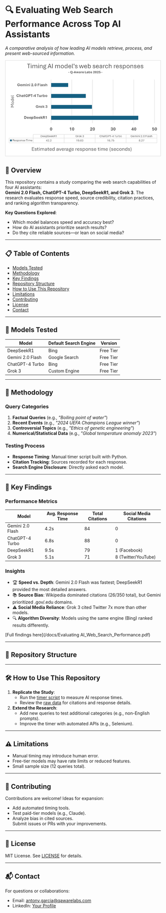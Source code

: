 # 🔍 Evaluating Web Search Performance Across Top AI Assistants

*A comparative analysis of how leading AI models retrieve, process, and present web-sourced information.*  

![AI Assistants](media/image1.png) <!-- Include a relevant banner/image -->

## 📌 Overview
This repository contains a study comparing the web search capabilities of four AI assistants:  
**Gemini 2.0 Flash, ChatGPT-4 Turbo, DeepSeekR1, and Grok 3**. The research evaluates response speed, source credibility, citation practices, and ranking algorithm transparency.  

**Key Questions Explored**:  
- Which model balances speed and accuracy best?  
- How do AI assistants prioritize search results?  
- Do they cite reliable sources—or lean on social media?  

---

## 📋 Table of Contents
- [Models Tested](#-models-tested)
- [Methodology](#-methodology)
- [Key Findings](#-key-findings)
- [Repository Structure](#-repository-structure)
- [How to Use This Repository](#-how-to-use-this-repository)
- [Limitations](#-limitations)
- [Contributing](#-contributing)
- [License](#-license)
- [Contact](#-contact)

---

## 🤖 Models Tested
| Model              | Default Search Engine       | Version       |
|--------------------|-----------------------------|---------------|
| DeepSeekR1         | Bing                        | Free Tier     |
| Gemini 2.0 Flash   | Google Search               | Free Tier     |
| ChatGPT-4 Turbo    | Bing                        | Free Tier     |
| Grok 3             | Custom Engine               | Free Tier     |

---

## 🧪 Methodology
### **Query Categories**
1. **Factual Queries** (e.g., *"Boiling point of water"*)  
2. **Recent Events** (e.g., *"2024 UEFA Champions League winner"*)  
3. **Controversial Topics** (e.g., *"Ethics of genetic engineering"*)  
4. **Numerical/Statistical Data** (e.g., *"Global temperature anomaly 2023"*)  

### **Testing Process**
- **Response Timing**: Manual timer script built with Python.  
- **Citation Tracking**: Sources recorded for each response.  
- **Search Engine Disclosure**: Directly asked each model.  

---

## 🚀 Key Findings
### **Performance Metrics**
| Model              | Avg. Response Time | Total Citations | Social Media Citations |
|--------------------|--------------------|-----------------|------------------------|
| Gemini 2.0 Flash   | 4.2s               | 84              | 0                      |
| ChatGPT-4 Turbo    | 6.8s               | 88              | 0                      |
| DeepSeekR1         | 9.5s               | 79              | 1 (Facebook)           |
| Grok 3             | 5.1s               | 71              | 8 (Twitter/YouTube)    |

### **Insights**
- 🏆 **Speed vs. Depth**: Gemini 2.0 Flash was fastest; DeepSeekR1 provided the most detailed answers.  
- 📚 **Source Bias**: Wikipedia dominated citations (26/350 total), but Gemini prioritized .gov/.edu domains.  
- ⚠️ **Social Media Reliance**: Grok 3 cited Twitter 7x more than other models.  
- 🔍 **Algorithm Diversity**: Models using the same engine (Bing) ranked results differently.  

[Full findings here](/docs/Evaluating AI_Web_Search_Performance.pdf)  

---

## 📂 Repository Structure
---

## 🛠 How to Use This Repository
1. **Replicate the Study**:  
   - Run the [timer script](/src/search_timer.py) to measure AI response times.  
   - Review the [raw data](/data/responses.xlsx) for citations and response details.  
2. **Extend the Research**:  
   - Add new queries to test additional categories (e.g., non-English prompts).  
   - Improve the timer with automated APIs (e.g., Selenium).  

---

## ⚠️ Limitations
- Manual timing may introduce human error.  
- Free-tier models may have rate limits or reduced features.  
- Small sample size (12 queries total).  

---

## 🤝 Contributing
Contributions are welcome! Ideas for expansion:  
- Add automated timing tools.  
- Test paid-tier models (e.g., Claude).  
- Analyze bias in cited sources.  
Submit issues or PRs with your improvements.  

---

## 📜 License
MIT License. See [LICENSE](/LICENSE) for details.  

---

## 📬 Contact
For questions or collaborations:  
- Email: [antony.garcia@qawarelabs.com](mailto:antony.garcia@qawarelabs.com)  
- LinkedIn: [Your Profile](https://www.linkedin.com/in/antony-garc%C3%ADa-6a2176a0/)  
